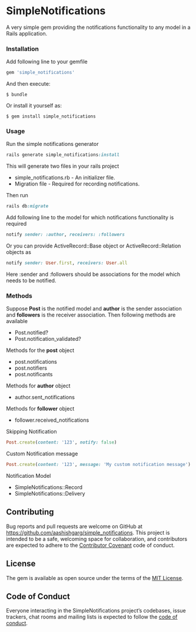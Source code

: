 # SimpleNotifications

A very simple gem providing the notifications functionality to any model in a Rails application.

### Installation

Add following line to your gemfile

```ruby
gem 'simple_notifications'
```

And then execute:

    $ bundle

Or install it yourself as:

    $ gem install simple_notifications

### Usage

Run the simple notifications generator

```ruby
rails generate simple_notifications:install
```
This will generate two files in your rails project

* simple_notifications.rb - An initializer file.
* Migration file - Required for recording notifications.

Then run

```ruby
rails db:migrate
``` 

Add following line to the model for which notifications functionality is required

```ruby
notify sender: :author, receivers: :followers
``` 
Or you can provide ActiveRecord::Base object or ActiveRecord::Relation objects as 

```ruby
notify sender: User.first, receivers: User.all
```

Here :sender and :followers should be associations for the model which needs to be notified.

### Methods
Suppose **Post** is the notified model and **author** is the sender association and **followers** is the receiver association.
Then following methods are available

* Post.notified?
* Post.notification_validated?

Methods for the **post** object

* post.notifications
* post.notifiers
* post.notificants

Methods for **author** object

* author.sent_notifications

Methods for **follower** object

* follower.received_notifications

Skipping Notification

```ruby
Post.create(content: '123', notify: false)
```

Custom Notification message

```ruby
Post.create(content: '123', message: 'My custom notification message')
```

Notification Model

* SimpleNotifications::Record
* SimpleNotifications::Delivery

## Contributing

Bug reports and pull requests are welcome on GitHub at https://github.com/aashishgarg/simple_notifications. 
This project is intended to be a safe, welcoming space for collaboration, and contributors are expected to adhere to the [Contributor Covenant](http://contributor-covenant.org) code of conduct.

## License

The gem is available as open source under the terms of the [MIT License](https://opensource.org/licenses/MIT).

## Code of Conduct

Everyone interacting in the SimpleNotifications project’s codebases, issue trackers, chat rooms and mailing lists is expected to follow the [code of conduct](https://github.com/[USERNAME]/simple_notifications/blob/master/CODE_OF_CONDUCT.md).
